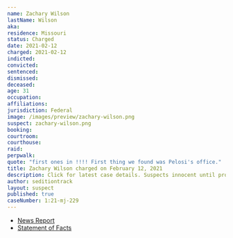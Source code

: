 ```yaml
---
name: Zachary Wilson
lastName: Wilson
aka:
residence: Missouri
status: Charged
date: 2021-02-12
charged: 2021-02-12
indicted:
convicted: 
sentenced: 
dismissed: 
deceased:
age: 31
occupation:
affiliations:
jurisdiction: Federal
image: /images/preview/zachary-wilson.png
suspect: zachary-wilson.png
booking:
courtroom:
courthouse:
raid:
perpwalk:
quote: "first ones in !!!! First thing we found was Pelosi's office."
title: Zachary Wilson charged on February 12, 2021
description: Click for latest case details. Suspects innocent until proven guilty.
author: seditiontrack
layout: suspect
published: true
caseNumber: 1:21-mj-229
---
```

- [News Report](https://www.komu.com/news/state/two-missouri-men-arrested-for-alleged-involvement-in-capitol-riots/article_d19e425a-72fc-11eb-a3bc-5f2e15451854.html)
- [Statement of Facts](https://extremism.gwu.edu/sites/g/files/zaxdzs2191/f/Zachary%20John%20Wilson%20Statement%20of%20Facts.pdf)
